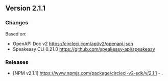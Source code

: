 

## Version 2.1.1
### Changes
Based on:
- OpenAPI Doc v2 https://circleci.com/api/v2/openapi.json
- Speakeasy CLI 0.21.0 https://github.com/speakeasy-api/speakeasy
### Releases
- [NPM v2.1.1] https://www.npmjs.com/package/circleci-v2-sdk/v/2.1.1 - .